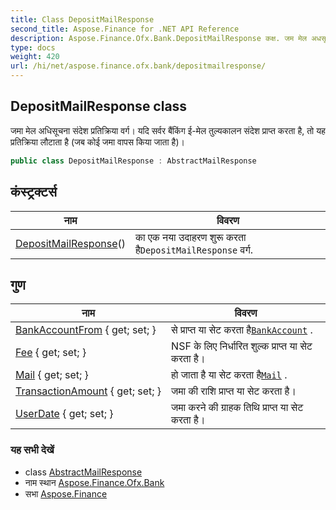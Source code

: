 ```yaml
---
title: Class DepositMailResponse
second_title: Aspose.Finance for .NET API Reference
description: Aspose.Finance.Ofx.Bank.DepositMailResponse कक्ष. जम मेल अधसूचन संदेश प्रतक्रय वर्ग यद सर्वर बैंकंग ईमेल तुल्यकलन संदेश प्रप्त करत है त यह प्रतक्रय लटत है जब कई जम वपस कय जत है
type: docs
weight: 420
url: /hi/net/aspose.finance.ofx.bank/depositmailresponse/
---
```

## DepositMailResponse class

जमा मेल अधिसूचना संदेश प्रतिक्रिया वर्ग। यदि सर्वर बैंकिंग ई-मेल तुल्यकालन संदेश प्राप्त करता है, तो यह प्रतिक्रिया लौटाता है (जब कोई जमा वापस किया जाता है)।

```csharp
public class DepositMailResponse : AbstractMailResponse
```

## कंस्ट्रक्टर्स

| नाम | विवरण |
| --- | --- |
| [DepositMailResponse](depositmailresponse/)() | का एक नया उदाहरण शुरू करता है`DepositMailResponse` वर्ग. |

## गुण

| नाम | विवरण |
| --- | --- |
| [BankAccountFrom](../../aspose.finance.ofx.bank/depositmailresponse/bankaccountfrom/) { get; set; } | से प्राप्त या सेट करता है[`BankAccount`](../../aspose.finance.ofx/bankaccount/) . |
| [Fee](../../aspose.finance.ofx.bank/depositmailresponse/fee/) { get; set; } | NSF के लिए निर्धारित शुल्क प्राप्त या सेट करता है। |
| [Mail](../../aspose.finance.ofx.bank/depositmailresponse/mail/) { get; set; } | हो जाता है या सेट करता है[`Mail`](./mail/) . |
| [TransactionAmount](../../aspose.finance.ofx.bank/depositmailresponse/transactionamount/) { get; set; } | जमा की राशि प्राप्त या सेट करता है। |
| [UserDate](../../aspose.finance.ofx.bank/depositmailresponse/userdate/) { get; set; } | जमा करने की ग्राहक तिथि प्राप्त या सेट करता है। |

### यह सभी देखें

* class [AbstractMailResponse](../abstractmailresponse/)
* नाम स्थान [Aspose.Finance.Ofx.Bank](../../aspose.finance.ofx.bank/)
* सभा [Aspose.Finance](../../)


